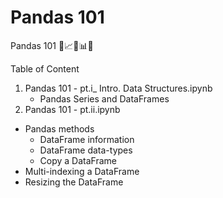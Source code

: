 # Pandas 101
Pandas 101 🐼📈🏹📊📐

Table of Content

1. Pandas 101 - pt.i_ Intro. Data Structures.ipynb
   * Pandas Series and DataFrames
2. Pandas 101 - pt.ii.ipynb
  * Pandas methods
    - DataFrame information
    - DataFrame data-types
    - Copy a DataFrame
  * Multi-indexing a DataFrame
  * Resizing the DataFrame
